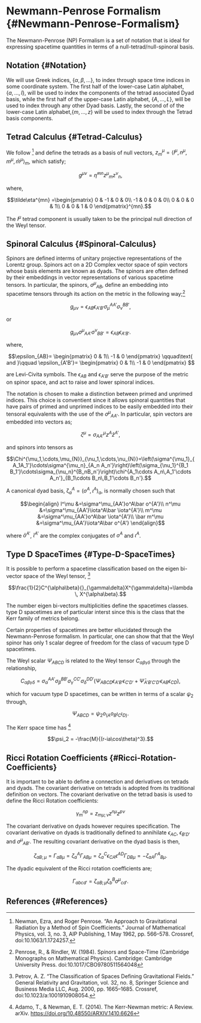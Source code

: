 
# Newmann-Penrose Formalism {#Newmann-Penrose-Formalism}

The Newmann-Penrose (NP) Formalism is a set of notation that is ideal for expressing spacetime quantities in terms of a null-tetrad/null-spinoral basis.

## Notation {#Notation}

We will use Greek indices, $\{\alpha,\beta,\dots\}$, to index through space time indices in some coordinate system. The first half of the lower-case Latin alphabet, $\{a,\dots,l\}$, will be used to index the components of the tetrad associated Dyad basis, while the first half of the upper-case Latin alphabet, $\{A,\dots,L\}$, will be used to index through any other Dyad basis. Lastly, the second of of the lower-case Latin alphabet,$\{m,\dots,z\}$ will be used to index through the Tetrad basis components.

## Tetrad Calculus {#Tetrad-Calculus}

We follow [^NP] and define the tetrads as a basis of null vectors, $z_m{}^\mu=\langle l^\mu,n^\mu, m^\mu,\bar m^\mu\rangle_m$, which satisfy;

$$g^{\mu\nu}=\tilde\eta^{mn}z^{\mu}{}_mz^{\nu}{}_n,$$

where,

$$\tilde\eta^{mn}
    =\begin{pmatrix}
        0 & -1 & 0 & 0\\
        -1 & 0 & 0 & 0\\
        0 & 0 & 0 & 1\\
        0 & 0 & 1 & 0
    \end{pmatrix}^{mn}.$$

The $l^\mu$ tetrad component is usually taken to be the principal null direction of the Weyl tensor.

## Spinoral Calculus {#Spinoral-Calculus}

Spinors are defined interms of unitary projective representations of the Lorentz group. Spinors act on a 2D Complex vector space of spin vectors whose basis elements are known as dyads.  The spinors are often defined by their embeddings in vector representations of various spacetime tensors. In particular, the spinors, $\sigma^\mu{}_{AB}$, define an embedding into spacetime tensors through its action on the metric in the following way;[^PR]

$$g_{\mu\nu}=\epsilon_{AB}\epsilon_{A'B'}\sigma_{\mu}{}^{AA'}\sigma_{\nu}{}^{BB'},$$

or

$$g_{\mu\nu}\sigma^{\mu}{}_{AA'}\sigma^{\nu}{}_{BB'}=\epsilon_{AB}\epsilon_{A'B'}.$$

where,

$$\epsilon_{AB}=
\begin{pmatrix}
0 & 1\\
-1 & 0
\end{pmatrix}
\qquad\text{ and }\qquad
\epsilon_{A'B'}=
\begin{pmatrix}
0 & 1\\
-1 & 0
\end{pmatrix}
$$

are Levi-Civita symbols.  The $\epsilon_{AB}$ and $\epsilon_{A'B'}$ serve the purpose of the metric on spinor space, and act to raise and lower spinoral indices.

The notation is chosen to make a distinction between primed and unprimed indices.  This choice is conventient since it allows spinoral quantities that have pairs of primed and unprimed indices to be easily embedded into their tensoral equivalents with the use of the $\sigma^\mu{}_{AA'}$. In particular, spin vectors are embedded into vectors as;

$$\zeta^\mu=\sigma^{\mu}_{AA'}z^A\bar z^{A'},$$

and spinors into tensors as

$$\Chi^{\mu_1,\cdots,\mu_{N}}_{\nu_1,\cdots,\nu_{N}}=\left(\sigma^{\mu_1}_{A_1A_1'}\cdots\sigma^{\mu_n}_{A_n A_n'}\right)\left(\sigma_{\nu_1}^{B_1 B_1'}\cdots\sigma_{\nu_n}^{B_nB_n'}\right)\chi^{A_1\cdots A_n\,A_1'\cdots A_n'}_{B_1\cdots B_n\,B_1'\cdots B_n'}.$$

A canonical dyad basis, $\mathcal\zeta_{a}{}^A=(o^A,\iota^A)_a$, is normally chosen such that

$$\begin{align}
    l^\mu
        &=\sigma^\mu_{AA'}o^A\bar o^{A'}\\
    n^\mu
        &=\sigma^\mu_{AA'}\iota^A\bar \iota^{A'}\\
    m^\mu
        &=\sigma^\mu_{AA'}o^A\bar \iota^{A'}\\
    \bar m^\mu
        &=\sigma^\mu_{AA'}\iota^A\bar o^{A'}
\end{align}$$

where $\bar o^{A'}$, $\bar \iota^{A'}$ are the complex conjugates of $o^A$ and $\iota^A$.

## Type D SpaceTimes {#Type-D-SpaceTimes}

It is possible to perform a spacetime classification based on the eigen bi-vector space of the Weyl tensor, [^Petrov]

$$\frac{1}{2}C^{\alpha\beta}{}_{\gamma\delta}X^{\gamma\delta}=\lambda \, X^{\alpha\beta}.$$

The number eigen bi-vectors multiplicities define the spacetimes classes. type D spacetimes are of particular interst since this is the class that the Kerr family of metrics belong.

Certain properties of spacetimes are better ellucidated through the Newmann-Penrose formalism. In particular, one can show that that the Weyl spinor has only 1 scalar degree of freedom for the class of vacuum type D spacetimes.

The Weyl scalar $\Psi_{ABCD}$ is related to the Weyl tensor $C_{\alpha\beta\gamma\delta}$ through the relationship,

$$C_{\alpha\beta\gamma\delta}=\sigma_{\alpha}{}^{AA'}\sigma_{\beta}{}^{BB'}\sigma_{\gamma}{}^{CC'}\sigma_{\delta}{}^{DD'}(\Psi_{ABCD}\epsilon_{A'B'}\epsilon_{C'D'}+\bar\Psi_{A'B'C'D'}\epsilon_{AB}\epsilon_{CD}),$$

which for vacuum type D spacetimes, can be written in terms of a scalar $\psi_2$ through,

$$\Psi_{ABCD}=\psi_2o_{(A}o_{B}\iota_{C}\iota_{D)}.$$

The Kerr space time has [^AN]

$$\psi_2 = -\frac{M}{(r-ia\cos\theta)^3}.$$

## Ricci Rotation Coefficients {#Ricci-Rotation-Coefficients}

It is important to be able to define a connection and derivatives on tetrads and dyads. The covariant derivative on tetrads is adopted from its traditional definition on vectors. The covariant derivative on the tetrad basis is used to define the Ricci Rotation coefficients:

$$\gamma_m{}^{np}=z_{m\mu;\nu}z^{n\mu}z^{p\nu}$$

The covariant derivative on dyads however requires specification. The covariant derivative on dyads is traditionally defined to annihilate $\epsilon_{AC}$, $\epsilon_{B'D'}$ and $\sigma^{\mu}{}_{AB'}$. The resulting covariant derivative on the dyad basis is then,

$$\zeta_{aB;\mu}=\Gamma_{aB\mu}=\zeta_{a}{}^{A}\Gamma_{AB\mu}=\zeta_{a}{}^{C}\epsilon_{CA}\epsilon^{AD}\Gamma_{DB\mu}=-\zeta_{aA}\Gamma^{A}{}_{B\mu}.$$

The dyadic equivalent of the Ricci rotation coefficients are;

$$\Gamma_{abcd'}=\zeta_{aB;\mu}\zeta_{b}{}^B\sigma^{\mu}{}_{cd'}.$$

## References {#References}

[^NP]: Newman, Ezra, and Roger Penrose. “An Approach to Gravitational Radiation by a Method of Spin Coefficients.” Journal of Mathematical Physics, vol. 3, no. 3, AIP Publishing, 1 May 1962, pp. 566–578. Crossref, doi:10.1063/1.1724257.


[^PR]: Penrose, R., & Rindler, W. (1984). Spinors and Space-Time (Cambridge Monographs on Mathematical Physics). Cambridge: Cambridge University Press. doi:10.1017/CBO9780511564048


[^Petrov]: Petrov, A. Z. “The Classification of Spaces Defining Gravitational Fields.” General Relativity and Gravitation, vol. 32, no. 8, Springer Science and Business Media LLC, Aug. 2000, pp. 1665–1685. Crossref, doi:10.1023/a:1001910908054.


[^AN]: Adamo, T., & Newman, E. T. (2014). The Kerr-Newman metric: A Review. arXiv. https://doi.org/10.48550/ARXIV.1410.6626

